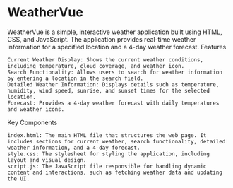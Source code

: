 # WeatherVue
WeatherVue is a simple, interactive weather application built using HTML, CSS, and JavaScript. The application provides real-time weather information for a specified location and a 4-day weather forecast.
Features

    Current Weather Display: Shows the current weather conditions, including temperature, cloud coverage, and weather icon.
    Search Functionality: Allows users to search for weather information by entering a location in the search field.
    Detailed Weather Information: Displays details such as temperature, humidity, wind speed, sunrise, and sunset times for the selected location.
    Forecast: Provides a 4-day weather forecast with daily temperatures and weather icons.

Key Components

    index.html: The main HTML file that structures the web page. It includes sections for current weather, search functionality, detailed weather information, and a 4-day forecast.
    style.css: The stylesheet for styling the application, including layout and visual design.
    script.js: The JavaScript file responsible for handling dynamic content and interactions, such as fetching weather data and updating the UI.

